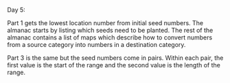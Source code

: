 Day 5: 

Part 1 gets the lowest location number from initial seed numbers.
The almanac starts by listing which seeds need to be planted.
The rest of the almanac contains a list of maps which describe how to convert numbers from a source category into numbers in a destination category.

Part 3 is the same but the seed numbers come in pairs.
Within each pair, the first value is the start of the range and the second value is the length of the range.

